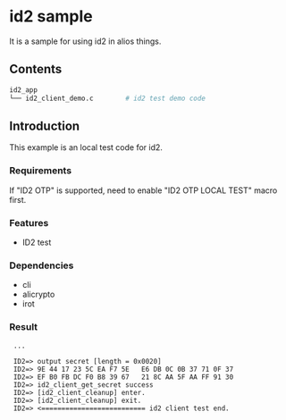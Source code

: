 # id2 sample
  
It is a sample for using id2 in alios things. 
## Contents

```sh
id2_app
└── id2_client_demo.c        # id2 test demo code
```

## Introduction

This example is an local test code for id2.

### Requirements

If "ID2 OTP" is supported, need to enable "ID2 OTP LOCAL TEST" macro first.

### Features

* ID2 test

### Dependencies

* cli
* alicrypto
* irot


### Result
```
 ...

 ID2=> output secret [length = 0x0020]
 ID2=> 9E 44 17 23 5C EA F7 5E   E6 DB 0C 0B 37 71 0F 37 
 ID2=> EF B0 FB DC F0 B8 39 67   21 8C AA 5F AA FF 91 30 
 ID2=> id2_client_get_secret success
 ID2=> [id2_client_cleanup] enter.
 ID2=> [id2_client_cleanup] exit.
 ID2=> <========================== id2 client test end.

```

